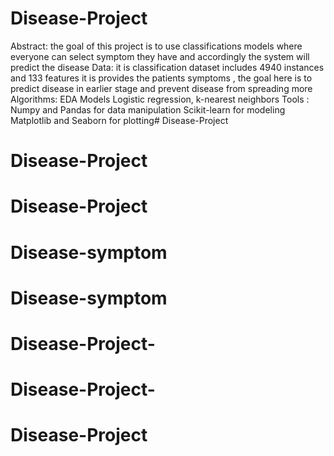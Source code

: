 # Disease-Project
Abstract:
the goal of this project is to use classifications models 
where everyone can select symptom they have and accordingly the system will predict the disease
Data:
it is classification dataset includes 4940 instances and 133 features it is provides the patients symptoms , 
the goal here is to predict disease in earlier stage and prevent disease from spreading more
Algorithms:
EDA
Models
Logistic regression, k-nearest neighbors
Tools :
Numpy and Pandas for data manipulation
Scikit-learn for modeling
Matplotlib and Seaborn for plotting# Disease-Project
# Disease-Project
# Disease-Project
# Disease-symptom
# Disease-symptom
# Disease-Project-
# Disease-Project-
# Disease-Project
